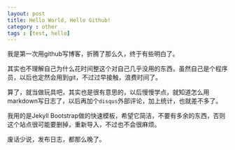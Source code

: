 ```yaml
---
layout: post
title: Hello World, Hello Github!
category : other 
tags : [test, hello]
---
```


我是第一次用github写博客，折腾了那么久，终于有些明白了。  

其实也不理解自己为什么花时间整这个对自己几乎没用的东西，虽然自己是个程序员，以后也定然会用到git，不过过早接触，浪费时间了。  

算了，就当做玩具吧，其实也是很有意思的，以后慢慢学点，就知道怎么用markdown写日志了，以后再加个`disqus`外部评论，加上统计，也就差不多了。  

我用的是Jekyll Bootstrap做的快速模板，希望它简洁，不要有多余的东西，否则这个站点很可能要删掉，重新导入，不过也不会很麻烦。  

废话少说，发布日志，都那么晚了。  

